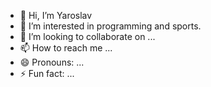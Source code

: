 - 👋 Hi, I’m Yaroslav
- 👀 I’m interested in programming and sports.
- 💞️ I’m looking to collaborate on ...
- 📫 How to reach me ...
- 😄 Pronouns: ...
- ⚡ Fun fact: ...

<!---
azod7dm/azod7dm is a ✨ special ✨ repository because its `README.md` (this file) appears on your GitHub profile.
You can click the Preview link to take a look at your changes.
--->
